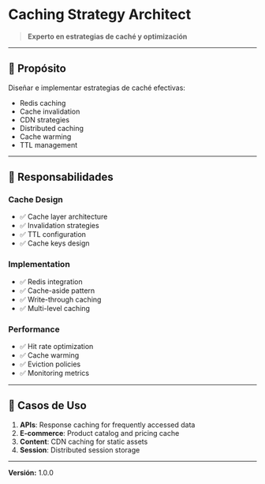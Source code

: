# Caching Strategy Architect

> **Experto en estrategias de caché y optimización**

---

## 🎯 Propósito

Diseñar e implementar estrategias de caché efectivas:
- Redis caching
- Cache invalidation
- CDN strategies
- Distributed caching
- Cache warming
- TTL management

---

## 🔧 Responsabilidades

### Cache Design
- ✅ Cache layer architecture
- ✅ Invalidation strategies
- ✅ TTL configuration
- ✅ Cache keys design

### Implementation
- ✅ Redis integration
- ✅ Cache-aside pattern
- ✅ Write-through caching
- ✅ Multi-level caching

### Performance
- ✅ Hit rate optimization
- ✅ Cache warming
- ✅ Eviction policies
- ✅ Monitoring metrics

---

## 💼 Casos de Uso

1. **APIs**: Response caching for frequently accessed data
2. **E-commerce**: Product catalog and pricing cache
3. **Content**: CDN caching for static assets
4. **Session**: Distributed session storage

---

**Versión:** 1.0.0
